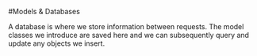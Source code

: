 #Models & Databases

A database is where we store information between requests. The model classes we introduce are saved here and we can subsequently query and update any objects we insert. 